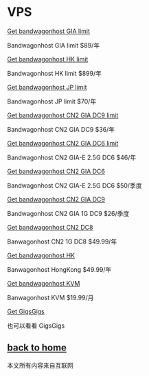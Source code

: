 # VPS

[Get bandwagonhost GIA limit](https://bwh81.net/aff.php?aff=66783&pid=105)

 Bandwagonhost GIA limit $89/年

[Get bandwagonhost HK limit](https://bwh81.net/aff.php?aff=45608&pid=95)

 Bandwagonhost HK limit $899/年

[Get bandwagonhost JP limit](https://bwh81.net/aff.php?aff=45608&pid=104)

 Bandwagonhost JP limit $70/年
 
[Get bandwagonhost CN2 GIA DC9 limit](https://bwh81.net/aff.php?aff=45608&pid=71)

 Bandwagonhost CN2 GIA DC9 $36/年

[Get bandwagonhost CN2 GIA DC6 limit](https://bwh81.net/aff.php?aff=45608&pid=94)

 Bandwagonhost CN2 GIA-E 2.5G DC6 $46/年

[Get bandwagonhost CN2 GIA DC6](https://bwh81.net/aff.php?aff=45608&pid=87)

 Bandwagonhost CN2 GIA-E 2.5G DC6 $50/季度


[Get bandwagonhost CN2 GIA DC9](https://bwh81.net/aff.php?aff=45608&pid=75)

 Bandwagonhost CN2 GIA 1G DC9 $26/季度

[Get bandwagonhost CN2 DC8](https://bwh81.net/aff.php?aff=45608&pid=57)

 Banwagonhost CN2 1G DC8 $49.99/年

[Get bandwagonhost HK](https://bwh81.net/aff.php?aff=45608&pid=64)

Banwagonhost HongKong $49.99/年

[Get bandwagonhost KVM](https://bwh81.net/aff.php?aff=45608&pid=46)

Banwagonhost KVM $19.99/月




[Get GigsGigs](https://clientarea.gigsgigscloud.com/?affid=1965)

也可以看看 GigsGigs
  
## [back to home](https://books.way2guide.ml/)

本文所有内容来自互联网
